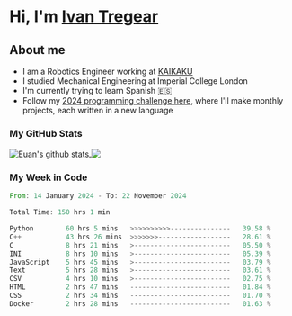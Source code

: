 # Hi, I'm [Ivan Tregear](https://www.linkedin.com/in/ivantregear/)

## About me

* I am a Robotics Engineer working at [KAIKAKU](https://github.com/KAIKAKU-AI)
* I studied Mechanical Engineering at Imperial College London
* I'm currently trying to learn Spanish :es:
* Follow my [2024 programming challenge here](https://github.com/ITregear?tab=repositories), where I'll make monthly projects, each written in a new language


### My GitHub Stats

<a href="#my-github-stats">
  <img align="center" src="https://github-readme-stats.vercel.app/api?username=itregear&count_private=true&show_icons=true&include_all_commits=true&theme=material-palenight" alt="Euan's github stats" />
</a>

<a href="#my-github-stats">
  <img align="center" src="https://github-readme-stats.vercel.app/api/top-langs/?username=itregear&layout=compact&theme=material-palenight" />
</a>

### My Week in Code
<!--START_SECTION:waka-->

```rust
From: 14 January 2024 - To: 22 November 2024

Total Time: 150 hrs 1 min

Python        60 hrs 5 mins   >>>>>>>>>>---------------   39.58 %
C++           43 hrs 26 mins  >>>>>>>------------------   28.61 %
C             8 hrs 21 mins   >------------------------   05.50 %
INI           8 hrs 10 mins   >------------------------   05.39 %
JavaScript    5 hrs 45 mins   >------------------------   03.79 %
Text          5 hrs 28 mins   >------------------------   03.61 %
CSV           4 hrs 10 mins   >------------------------   02.75 %
HTML          2 hrs 47 mins   -------------------------   01.84 %
CSS           2 hrs 34 mins   -------------------------   01.70 %
Docker        2 hrs 28 mins   -------------------------   01.63 %
```

<!--END_SECTION:waka-->
